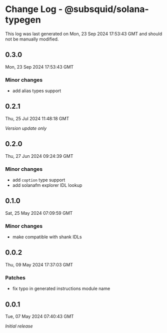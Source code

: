 # Change Log - @subsquid/solana-typegen

This log was last generated on Mon, 23 Sep 2024 17:53:43 GMT and should not be manually modified.

## 0.3.0
Mon, 23 Sep 2024 17:53:43 GMT

### Minor changes

- add alias types support

## 0.2.1
Thu, 25 Jul 2024 11:48:18 GMT

_Version update only_

## 0.2.0
Thu, 27 Jun 2024 09:24:39 GMT

### Minor changes

- add `coption` type support
- add solanafm explorer IDL lookup

## 0.1.0
Sat, 25 May 2024 07:09:59 GMT

### Minor changes

- make compatible with shank IDLs

## 0.0.2
Thu, 09 May 2024 17:37:03 GMT

### Patches

- fix typo in generated instructions module name

## 0.0.1
Tue, 07 May 2024 07:40:43 GMT

_Initial release_

